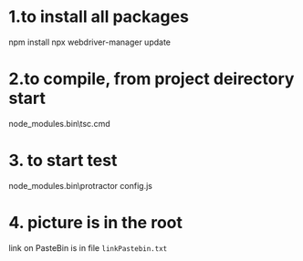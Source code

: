 # 1.to install all packages
npm install
npx webdriver-manager update

# 2.to compile, from project deirectory start
node_modules\.bin\tsc.cmd
# 3. to start test
node_modules\.bin\protractor config.js

# 4. picture is in the root
link on PasteBin is in file `linkPastebin.txt`